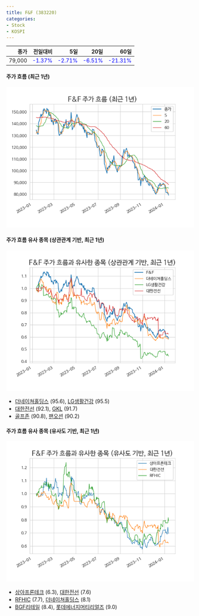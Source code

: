 ```yaml
---
title: F&F (383220)
categories:
- Stock
- KOSPI
---
```


|종가|전일대비|5일|20일|60일|
|---:|-------:|--:|---:|---:|
|79,000|<span style="color: blue">-1.37%</span>|<span style="color: blue">-2.71%</span>|<span style="color: blue">-6.51%</span>|<span style="color: blue">-21.31%</span>|

<!-- more -->

#### 주가 흐름 (최근 1년)
![383220](/assets/images/stock/383220.png)


#### 주가 흐름 유사 종목 (상관관계 기반, 최근 1년)
![383220](/assets/images/stock/383220_corr.png)
- [더네이쳐홀딩스](/298540/) (95.6), [LG생활건강](/051900/) (95.5)
- [대한전선](/001440/) (92.1), [GKL](/114090/) (91.7)
- [골프존](/215000/) (90.8), [팬오션](/028670/) (90.2)


#### 주가 흐름 유사 종목 (유사도 기반, 최근 1년)
![383220](/assets/images/stock/383220_sim.png)
- [상아프론테크](/089980/) (6.3), [대한전선](/001440/) (7.6)
- [RFHIC](/218410/) (7.7), [더네이쳐홀딩스](/298540/) (8.1)
- [BGF리테일](/282330/) (8.4), [롯데에너지머티리얼즈](/020150/) (9.0)